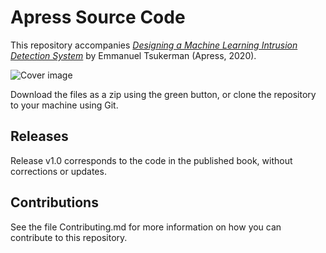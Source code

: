 # Apress Source Code

This repository accompanies [*Designing a Machine Learning Intrusion Detection System*](https://rd.springer.com/video/10.1007/%isbn%) by Emmanuel Tsukerman (Apress, 2020).

[comment]: #cover
![Cover image](%isbn%.jpg)

Download the files as a zip using the green button, or clone the repository to your machine using Git.

## Releases

Release v1.0 corresponds to the code in the published book, without corrections or updates.

## Contributions

See the file Contributing.md for more information on how you can contribute to this repository.
